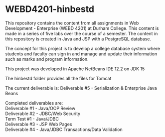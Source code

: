 # WEBD4201-hinbestd
This repository contains the content from all assignments in Web Development - Enterprise (WEBD 4201) at Durham College. This content is made in a series of five labs over the course of a semester. The content in this repository is created in Java and JSP with a PostgreSQL database.

The concept for this project is to develop a college database system where students and faculty can sign in and manage and update their information such as marks and program information.

This project was developed in Apache NetBeans IDE 12.2 on JDK 15

The hinbestd folder provides all the files for Tomcat

The current deliverable is: Deliverable #5 - Serialization & Enterprise Java Beans

Completed deliverables are: <br>
Deliverable #1 - Java/OOP Review <br>
Deliverable #2 - JDBC/Web Security<br>
Term Test #1 - Java/JDBC<br>
Deliverable #3 - JSP Web Pages<br>
Deliverable #4 - Java/JDBC Transactions/Data Validation
